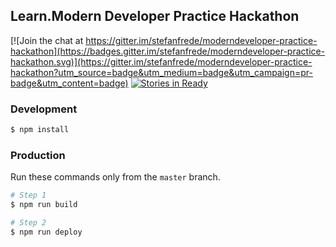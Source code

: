 ## Learn.Modern Developer Practice Hackathon

[![Join the chat at https://gitter.im/stefanfrede/moderndeveloper-practice-hackathon](https://badges.gitter.im/stefanfrede/moderndeveloper-practice-hackathon.svg)](https://gitter.im/stefanfrede/moderndeveloper-practice-hackathon?utm_source=badge&utm_medium=badge&utm_campaign=pr-badge&utm_content=badge)
[![Stories in Ready](https://badge.waffle.io/stefanfrede/moderndeveloper-practice-hackathon.png?label=ready&title=Ready)](https://waffle.io/stefanfrede/moderndeveloper-practice-hackathon)


### Development

```bash
$ npm install
```

### Production

Run these commands only from the `master` branch.

```bash
# Step 1
$ npm run build

# Step 2
$ npm run deploy
```

